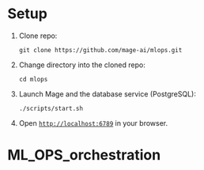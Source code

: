 # Setup

1. Clone repo:

   ```
   git clone https://github.com/mage-ai/mlops.git
   ```

1. Change directory into the cloned repo:

   ```
   cd mlops
   ```

1. Launch Mage and the database service (PostgreSQL):

   ```
   ./scripts/start.sh
   ```

1. Open [`http://localhost:6789`](http://localhost:6789) in your browser.
# ML_OPS_orchestration
